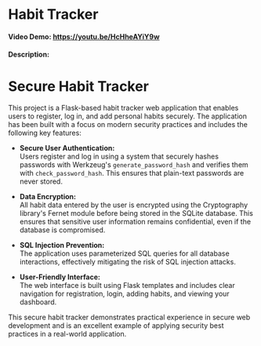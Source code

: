 # Habit Tracker

#### Video Demo: https://youtu.be/HcHheAYiY9w

#### Description:

# Secure Habit Tracker

This project is a Flask-based habit tracker web application that enables users to register, log in, and add personal habits securely. The application has been built with a focus on modern security practices and includes the following key features:

- **Secure User Authentication:**  
  Users register and log in using a system that securely hashes passwords with Werkzeug's `generate_password_hash` and verifies them with `check_password_hash`. This ensures that plain-text passwords are never stored.

- **Data Encryption:**  
  All habit data entered by the user is encrypted using the Cryptography library's Fernet module before being stored in the SQLite database. This ensures that sensitive user information remains confidential, even if the database is compromised.

- **SQL Injection Prevention:**  
  The application uses parameterized SQL queries for all database interactions, effectively mitigating the risk of SQL injection attacks.

- **User-Friendly Interface:**  
  The web interface is built using Flask templates and includes clear navigation for registration, login, adding habits, and viewing your dashboard.

This secure habit tracker demonstrates practical experience in secure web development and is an excellent example of applying security best practices in a real-world application.
